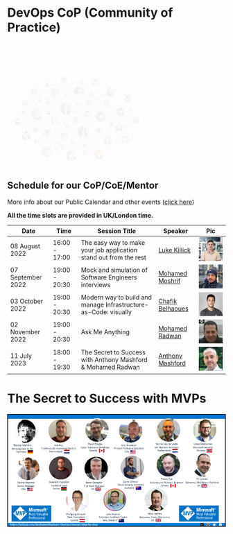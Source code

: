 # DevOps CoP (Community of Practice)

<p align="center">
    <img src="../../images/mics/cop-2.gif">
</p>

## Schedule for our CoP/CoE/Mentor
More info about our Public Calendar and other events ([click here](https://calendar.google.com/calendar/u/0?cid=YTE5NjZmM2NmZjhjNTUzYzBhYmMzODhmZWQxYzdjNzFhZTdkNzcwODc1NDQ2ZjkyYTFkYjRiODRmNGFmNDM2YUBncm91cC5jYWxlbmRhci5nb29nbGUuY29t))

**All the time slots are provided in UK/London time.**

| Date    | Time    |    Session Title| Speaker |   Pic    |
| --------|-------- | ----------------| --------|----------|
| 08 August 2022| 16:00 - 17:00  | The easy way to make your job application stand out from the rest | [Luke Killick](events-speakers.md) |![Luke-Killick](/source/images/speakers/Luke-Killick.png)|
| 07 September 2022| 19:00 - 20:30  | Mock and simulation of Software Engineers interviews| [Mohamed Moshrif](events-speakers.md) | ![Mohamed Moshrif](/source/images/speakers/Mohamed-Moshrif.png)|
| 03 October 2022|  19:00 - 20:30  | Modern way to build and manage Infrastructure-as-Code: visually | [Chafik Belhaoues](events-speakers.md) | ![Chafik Belhaoues](/source/images/speakers/Chafik-Belhaoues.png)|
| 02 November 2022| 19:00 - 20:30  | Ask Me Anything | [Mohamed Radwan](events-speakers.md) | ![Mohamed Radwan](/source/images/speakers/Mohamed-Radwan.png)|
| 11 July 2023| 18:00 - 19:30  | The Secret to Success with Anthony Mashford & Mohamed Radwan | [Anthony Mashford](events-speakers.md) | ![Anthony Mashford](/source/images/speakers/Anthony-Mashford.png)|


# The Secret to Success with MVPs
![The Secret to Success with MVPs](/source/images/mics/Secret-to-success-mvps.png)
